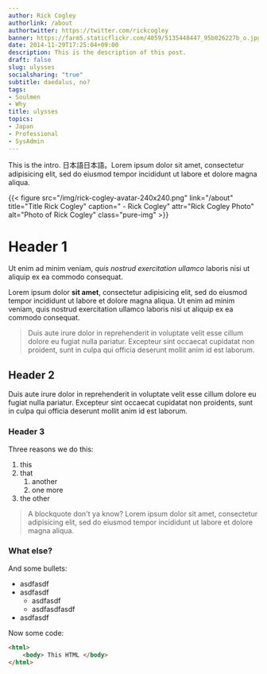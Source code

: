 ```yaml
---
author: Rick Cogley
authorlink: /about
authortwitter: https://twitter.com/rickcogley
banner: https://farm5.staticflickr.com/4059/5135448447_95b026227b_o.jpg
date: 2014-11-29T17:25:04+09:00
description: This is the description of this post.
draft: false
slug: ulysses
socialsharing: "true"
subtitle: daedalus, no?
tags:
- Soulmen
- Why
title: ulysses
topics:
- Japan
- Professional
- SysAdmin
---
```


This is the intro. 日本語日本語。Lorem ipsum dolor sit amet, consectetur adipisicing elit, sed do eiusmod tempor incididunt ut labore et dolore magna aliqua. 

{{< figure src="/img/rick-cogley-avatar-240x240.png" link="/about" title="Title Rick Cogley" caption=" - Rick Cogley" attr="Rick Cogley Photo" alt="Photo of Rick Cogley" class="pure-img"  >}} 


# Header 1

Ut enim ad minim veniam, _quis nostrud exercitation ullamco_ laboris nisi ut aliquip ex ea commodo consequat. 

Lorem ipsum dolor **sit amet**, consectetur adipisicing elit, sed do eiusmod tempor incididunt ut labore et dolore magna aliqua. Ut enim ad minim veniam, quis nostrud exercitation ullamco laboris nisi ut aliquip ex ea commodo consequat. 

> Duis aute irure dolor in reprehenderit in voluptate velit esse cillum dolore eu fugiat nulla pariatur. Excepteur sint occaecat cupidatat non proident, sunt in culpa qui officia deserunt mollit anim id est laborum. 

## Header 2

Duis aute irure dolor in reprehenderit in voluptate velit esse cillum dolore eu fugiat nulla pariatur. Excepteur sint occaecat cupidatat non proidents, sunt in culpa qui officia deserunt mollit anim id est laborum. 

### Header 3  

Three reasons we do this:  

1. this
1. that
	1. another
	1. one more
1. the other

> A blockquote don't ya know? Lorem ipsum dolor sit amet, consectetur adipisicing elit, sed do eiusmod tempor incididunt ut labore et dolore magna aliqua. 

### What else?

And some bullets: 

* asdfasdf
* asdfasdf
	* asdfasdf
	* asdfasdfasdf
* asdfasdf

Now some code: 

~~~html
<html>
	<body> This HTML </body>
</html>
~~~

